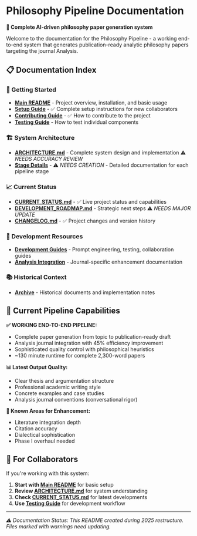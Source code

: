 # Philosophy Pipeline Documentation

**🎯 Complete AI-driven philosophy paper generation system**

Welcome to the documentation for the Philosophy Pipeline - a working end-to-end system that generates publication-ready analytic philosophy papers targeting the journal Analysis.

## 📋 Documentation Index

### 🚀 Getting Started
- **[Main README](../README.md)** - Project overview, installation, and basic usage
- **[Setup Guide](development/setup_guide.md)** - ✅ Complete setup instructions for new collaborators
- **[Contributing Guide](../CONTRIBUTING.md)** - ✅ How to contribute to the project
- **[Testing Guide](development/testing_guide.md)** - How to test individual components

### 🏗️ System Architecture  
- **[ARCHITECTURE.md](ARCHITECTURE.md)** - Complete system design and implementation ⚠️ *NEEDS ACCURACY REVIEW*
- **[Stage Details](stages/)** - ⚠️ *NEEDS CREATION* - Detailed documentation for each pipeline stage

### 📈 Current Status
- **[CURRENT_STATUS.md](CURRENT_STATUS.md)** - ✅ Live project status and capabilities  
- **[DEVELOPMENT_ROADMAP.md](DEVELOPMENT_ROADMAP.md)** - Strategic next steps ⚠️ *NEEDS MAJOR UPDATE*
- **[CHANGELOG.md](../CHANGELOG.md)** - ✅ Project changes and version history

### 🔧 Development Resources
- **[Development Guides](development/)** - Prompt engineering, testing, collaboration guides
- **[Analysis Integration](analysis-integration/)** - Journal-specific enhancement documentation

### 📚 Historical Context
- **[Archive](archive_review/)** - Historical documents and implementation notes

## 🎯 Current Pipeline Capabilities

**✅ WORKING END-TO-END PIPELINE:**
- Complete paper generation from topic to publication-ready draft
- Analysis journal integration with 45% efficiency improvement
- Sophisticated quality control with philosophical heuristics
- ~130 minute runtime for complete 2,300-word papers

**📊 Latest Output Quality:**
- Clear thesis and argumentation structure
- Professional academic writing style  
- Concrete examples and case studies
- Analysis journal conventions (conversational rigor)

**🚧 Known Areas for Enhancement:**
- Literature integration depth
- Citation accuracy 
- Dialectical sophistication
- Phase I overhaul needed

## 🤝 For Collaborators

If you're working with this system:
1. **Start with [Main README](../README.md)** for basic setup
2. **Review [ARCHITECTURE.md](ARCHITECTURE.md)** for system understanding  
3. **Check [CURRENT_STATUS.md](CURRENT_STATUS.md)** for latest developments
4. **Use [Testing Guide](development/testing_guide.md)** for development workflow

---

*⚠️ Documentation Status: This README created during 2025 restructure. Files marked with warnings need updating.* 